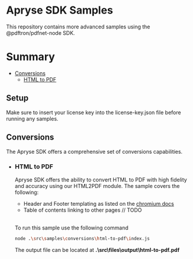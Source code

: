 # Apryse SDK Samples

This repository contains more advanced samples using the @pdftron/pdfnet-node SDK.

# Summary
- [Conversions](#conversions)
  - [HTML to PDF](#html-to-pdf)

## Setup

Make sure to insert your license key into the license-key.json file before running any samples.

## **Conversions**

The Apryse SDK offers a comprehensive set of conversions capabilities. 

 - ### **HTML to PDF**
   Apryse SDK offers the ability to convert HTML to PDF with high fidelity and accuracy using our HTML2PDF module. The sample covers the following:

   -  Header and Footer templating as listed on the [chromium docs](https://chromedevtools.github.io/devtools-protocol/tot/Page/#method-printToPDF)
   - Table of contents linking to other pages // TODO

   <br />To run this sample use the following command
   ```bash
   node .\src\samples\conversions\html-to-pdf\index.js
   ```
   
   The output file can be located at **.\src\files\output\html-to-pdf.pdf**

